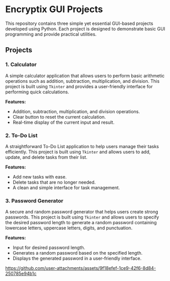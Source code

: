 # Encryptix GUI Projects

This repository contains three simple yet essential GUI-based projects developed using Python. Each project is designed to demonstrate basic GUI programming and provide practical utilities.

## Projects

### 1. Calculator
A simple calculator application that allows users to perform basic arithmetic operations such as addition, subtraction, multiplication, and division. This project is built using `Tkinter` and provides a user-friendly interface for performing quick calculations.

**Features:**
- Addition, subtraction, multiplication, and division operations.
- Clear button to reset the current calculation.
- Real-time display of the current input and result.

### 2. To-Do List
A straightforward To-Do List application to help users manage their tasks efficiently. This project is built using `Tkinter` and allows users to add, update, and delete tasks from their list.

**Features:**
- Add new tasks with ease.
- Delete tasks that are no longer needed.
- A clean and simple interface for task management.

### 3. Password Generator
A secure and random password generator that helps users create strong passwords. This project is built using `Tkinter` and allows users to specify the desired password length to generate a random password containing lowercase letters, uppercase letters, digits, and punctuation.

**Features:**
- Input for desired password length.
- Generates a random password based on the specified length.
- Displays the generated password in a user-friendly interface.





https://github.com/user-attachments/assets/9f18efef-1ce9-42f6-8d84-250785e94b1c

